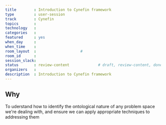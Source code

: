 ```yaml
---
title        : Introduction to Cynefin framework
type         : user-session
track        : Cynefin
topics       : 
technology   :
categories   :
featured     : yes
when_day     :
when_time    :
room_layout  :                    #
room_id      :
session_slack:
status       : review-content             # draft, review-content, done
organizers   : 
description  : Introduction to Cynefin framework
---
```


## Why
To uderstand how to identify the ontological nature of any problem space we're dealing with, and ensure we can apply appropriate techniques to addressing them

